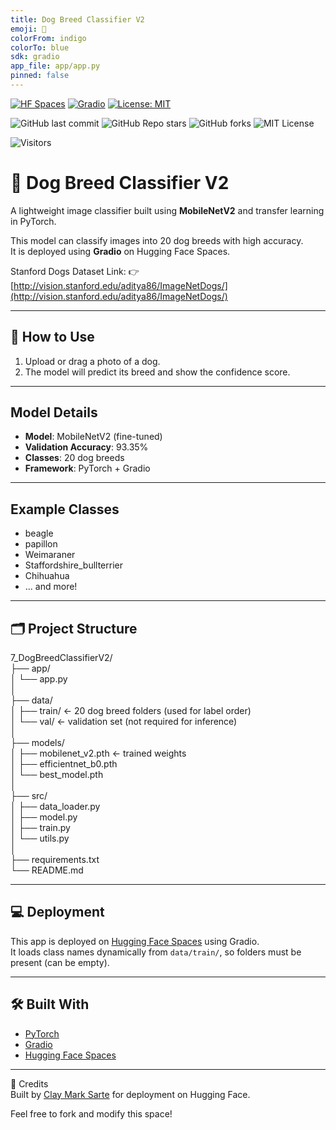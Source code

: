 ```yaml
---
title: Dog Breed Classifier V2
emoji: 🐶
colorFrom: indigo
colorTo: blue
sdk: gradio
app_file: app/app.py
pinned: false
---
```

[![HF Spaces](https://img.shields.io/badge/🤗%20HuggingFace-Space-blue?logo=huggingface&style=flat-square)](https://huggingface.co/spaces/McKlay/SentimentAnalysisV2-HF)
[![Gradio](https://img.shields.io/badge/Built%20with-Gradio-orange?logo=gradio&style=flat-square)](https://www.gradio.app/)
[![License: MIT](https://img.shields.io/badge/License-MIT-yellow.svg)](https://opensource.org/licenses/MIT)

![GitHub last commit](https://img.shields.io/github/last-commit/McKlay/TensorFlow-Companion-Book)
![GitHub Repo stars](https://img.shields.io/github/stars/McKlay/TensorFlow-Companion-Book?style=social)
![GitHub forks](https://img.shields.io/github/forks/McKlay/TensorFlow-Companion-Book?style=social)
![MIT License](https://img.shields.io/github/license/McKlay/TensorFlow-Companion-Book)

![Visitors](https://visitor-badge.laobi.icu/badge?page_id=McKlay.TensorFlow-Companion-Book)

# 🐶 Dog Breed Classifier V2

A lightweight image classifier built using **MobileNetV2** and transfer learning in PyTorch.

This model can classify images into 20 dog breeds with high accuracy.  
It is deployed using **Gradio** on Hugging Face Spaces.

Stanford Dogs Dataset Link:
👉 [http://vision.stanford.edu/aditya86/ImageNetDogs/](http://vision.stanford.edu/aditya86/ImageNetDogs/)

---

## 📸 How to Use

1. Upload or drag a photo of a dog.
2. The model will predict its breed and show the confidence score.

---

## Model Details

- **Model**: MobileNetV2 (fine-tuned)
- **Validation Accuracy**: 93.35%
- **Classes**: 20 dog breeds
- **Framework**: PyTorch + Gradio

---

## Example Classes

- beagle
- papillon
- Weimaraner
- Staffordshire_bullterrier
- Chihuahua
- ... and more!

---

## 🗂️ Project Structure

7_DogBreedClassifierV2/  
├── app/  
│ └── app.py  
│  
├── data/  
│ ├── train/ ← 20 dog breed folders (used for label order)  
│ └── val/ ← validation set (not required for inference)  
│  
├── models/  
│ ├── mobilenet_v2.pth ← trained weights  
│ ├── efficientnet_b0.pth  
│ └── best_model.pth  
│  
├── src/  
│ ├── data_loader.py  
│ ├── model.py  
│ ├── train.py  
│ └── utils.py  
│  
├── requirements.txt  
└── README.md  


---

## 💻 Deployment

This app is deployed on [Hugging Face Spaces](https://huggingface.co/spaces/McKlay/DogBreedClassfier-mobilenetV2) using Gradio.  
It loads class names dynamically from `data/train/`, so folders must be present (can be empty).

---

## 🛠️ Built With

- [PyTorch](https://pytorch.org/)
- [Gradio](https://gradio.app/)
- [Hugging Face Spaces](https://huggingface.co/spaces)

---

🤝 Credits  
Built by [Clay Mark Sarte](https://www.linkedin.com/in/clay-mark-sarte-283855147/) for deployment on Hugging Face.

Feel free to fork and modify this space!
